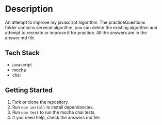 # Description

An attempt to improve my javascript algorithm. The practiceQuestions folder contains serveral algorithm, you can delete the existing algorithm and attempt to recreate or improve it for practice. All the answers are in the answer.md file.

## Tech Stack

- javascript
- mocha
- chai

## Getting Started

1. Fork or clone the repository.
2. Run `npm install` to install dependancies.
3. Run `npm test` to run the mocha chai tests.
4. If you need help, check the answers.md file.

